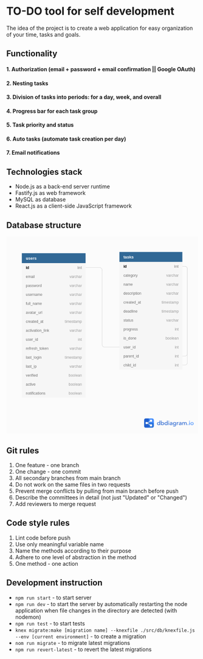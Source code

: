 # TO-DO tool for self development
The idea of the project is to create a web application for easy organization of your time, tasks and goals.

## Functionality
#### 1. Authorization (email + password + email confirmation || Google OAuth) 
#### 2. Nesting tasks
#### 3. Division of tasks into periods: for a day, week, and overall
#### 4. Progress bar for each task group
#### 5. Task priority and status
#### 6. Auto tasks (automate task creation per day)
#### 7. Email notifications


## Technologies stack
- Node.js as a back-end server runtime
- Fastify.js as web framework
- MySQL as database
- React.js as a client-side JavaScript framework

## Database structure
![db structure](./docs/db-doc/diagram.png)


## Git rules
1. One feature - one branch 
2. One change - one commit
3. All secondary branches from main branch
4. Do not work on the same files in two requests
5. Prevent merge conflicts by pulling from main branch before push 
6. Describe the committees in detail (not just "Updated" or "Changed")
7. Add reviewers to merge request

## Code style rules
1. Lint code before push
2. Use only meaningful variable name
3. Name the methods according to their purpose
4. Adhere to one level of abstraction in the method
5. One method - one action

## Development instruction
- `npm run start` - to start server
- `npm run dev` - to start the server by automatically restarting the node application when file changes in the directory are detected (with nodemon)
- `npm run test` - to start tests
- `knex migrate:make [migration name] --knexfile ./src/db/knexfile.js --env [current environment]` - to create a migration
- `nom run migrate` - to migrate latest migrations
- `npm run revert-latest` - to revert the latest migrations